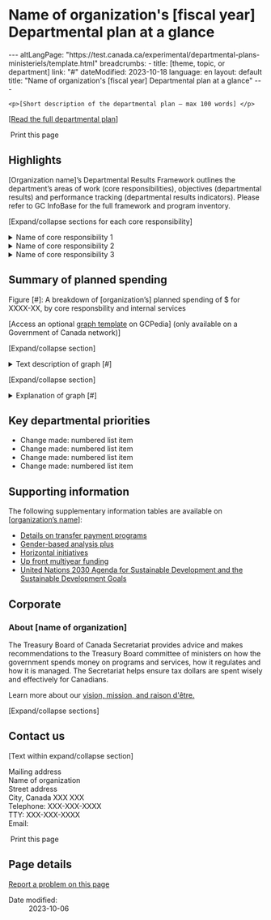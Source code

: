 <h1>Name of organization's [fiscal year] Departmental plan at a glance</h1>
---
altLangPage: "https://test.canada.ca/experimental/departmental-plans-ministeriels/template.html"
breadcrumbs:
  - title: [theme, topic, or department]
    link: "#"
dateModified: 2023-10-18
language: en
layout: default
title: "Name of organization's [fiscal year] Departmental plan at a glance"
---
<link rel="stylesheet" type="text/css" href="departmental-plans-ministeriels/css/theme.min.css" />
<div class="mwsgeneric-base-html parbase section">
  
    <p>[Short description of the departmental plan – max 100 words] </p>
<p>[<a href="#">Read the full departmental plan</a>] </p>
<section> <span class="wb-toggle" data-toggle="{&quot;selector&quot;: &quot;main summary&quot;, &quot;print&quot;: &quot;on&quot;}"></span> <a onclick="window.print()" class="btn btn-primary btn-lg mrgn-bttm-xl"><span class="glyphicon glyphicon-print" aria-hidden="true"></span>&nbsp;Print this page</a> </section>
<section>
  <h2>Highlights</h2>
  <p>[Organization name]&#8217;s Departmental Results Framework outlines the department&#8217;s areas of work (core responsibilities), objectives (departmental results) and performance tracking (departmental results indicators). Please refer to GC InfoBase for the full framework and program inventory.</p>
  <p>[Expand/collapse sections for each core responsibility]</p>
  <section>
    <details class="brdr-tp brdr-rght brdr-bttm brdr-lft">
      <summary class="wb-toggle" data-toggle='{"print":"on"}'>Name of core responsibility 1</summary>
      <p><strong>Result(s) to achieve: </strong></p>
      <p>[Short explanation of the planned result]</p>
      <p><strong>Total spending: [insert dollar amount]</strong></p>
      <p><strong>Total full-time equivalents: [insert number of FTEs ]</strong></p>
      <p><strong>Summary of key activities: </strong></p>
      <ul>
        <li>Change made: Bulleted list item</li>
        <li>Change made: Bulleted list item</li>
        <li>Change made: Bulleted list item</li>
      </ul>
      <p>More information about <a href="#">name of core responsibility</a> [hyperlink to section] can be found in the full departmental plan.</p>
    </details>
  </section>
  <section>
    <details class="brdr-tp brdr-rght brdr-bttm brdr-lft">
      <summary class="wb-toggle" data-toggle='{"print":"on"}'>Name of core responsibility 2</summary>
      <p><strong>Result(s) to achieve:</strong></p>
      <p>[Short explanation of the planned result]</p>
      <p><strong>Total spending: [insert dollar amount]</strong></p>
      <p><strong>Total full-time equivalents: [insert number of FTEs]</strong></p>
      <p><strong>Summary of key activities: </strong></p>
      <ul>
        <li>Change made: Bulleted list item</li>
        <li>Change made: Bulleted list item</li>
        <li>Change made: Bulleted list item</li>
      </ul>
      <p>More information about <a href="#">name of core responsibility</a> [hyperlink to section] can be found in the full departmental plan. </p>
    </details>
  </section>
  <section>
    <details class="brdr-tp brdr-rght brdr-bttm brdr-lft">
      <summary class="wb-toggle" data-toggle='{"print":"on"}'>Name of core responsibility 3</summary>
      <p>[Text within the expand/collapse]</p>
      <p><strong>Result(s) to achieve: </strong></p>
      <p>[Short explanation of the planned result]</p>
      <p><strong>Total spending: [insert dollar amount]</strong></p>
      <p><strong>Total full-time equivalents: [insert number of FTEs]</strong></p>
      <p><strong>Summary of key activities: </strong></p>
      <ul>
        <li>Change made: Bulleted list item</li>
        <li>Change made: Bulleted list item</li>
        <li>Change made: Bulleted list item</li>
      </ul>
      <p>More information about <a href="#">name of core responsibility</a> [hyperlink to section] can be found in the full departmental plan. </p>
      <p>[The summary of planned spending is an optional section for the &lsquo;at a glance&#8217; page]</p>
    </details>
  </section>
</section>
<section>
  <h2>Summary of planned spending</h2>
  <p>Figure [#]: A breakdown of [organization&#8217;s] planned spending of $ for XXXX-XX, by core responsbility and internal services </p>
  <p>[Access an optional <a href="#">graph template</a> on GCPedia] (only available on a Government of Canada network)]</p>
  <p>[Expand/collapse section] </p>
  <details class="brdr-tp brdr-rght brdr-bttm brdr-lft">
    <summary class="wb-toggle"  data-toggle='{"print":"on"}'>Text description of graph [#]</summary>
    <p>[Text within expand/collapse section]</p>
  </details>
  <p>[Expand/collapse section] </p>
  <details class="brdr-tp brdr-rght brdr-bttm brdr-lft">
    <summary class="wb-toggle"  data-toggle='{"print":"on"}'>Explanation of graph [#]</summary>
    <p>[Text within expand/collapse section]</p>
  </details>
</section>
<section>
  <h2>Key departmental priorities </h2>
  <ul>
    <li>Change made: numbered list item</li>
    <li>Change made: numbered list item</li>
    <li>Change made: numbered list item</li>
    <li>Change made: numbered list item</li>
  </ul>
</section>
<section>
  <h2>Supporting information </h2>
  <p>The following supplementary information tables are available on [<a href="#">organization&#8217;s name</a>]: </p>
  <ul>
    <li><a href="#">Details on transfer payment programs</a></li>
    <li><a href="#">Gender-based analysis plus</a></li>
    <li><a href="#">Horizontal initiatives</a></li>
    <li><a href="#">Up front multiyear funding</a></li>
    <li><a href="#">United Nations 2030 Agenda for Sustainable Development and the Sustainable Development Goals</a></li>
  </ul>
</section>
<section>
  <h2>Corporate</h2>
  <section>
    <h3>About [name of organization]</h3>
    <p>The Treasury Board of Canada Secretariat provides advice and makes recommendations to the Treasury Board committee of ministers on how the government spends money on programs and services, how it regulates and how it is managed. The Secretariat helps ensure tax dollars are spent wisely and effectively for Canadians. </p>
    <p>Learn more about our <a href="https://www.canada.ca/en/treasury-board-secretariat/corporate/mandate.html">vision, mission, and raison d'être.</a></p>
    <p>[Expand/collapse sections] </p>
  </section>
</section>
<section>
  <h2>Contact us</h2>
  <p>[Text within expand/collapse section] </p>
  <p>Mailing address<br />
    Name of organization<br />
    Street address<br />
    City, Canada XXX XXX<br />
    Telephone: XXX-XXX-XXXX<br />
    TTY: XXX-XXX-XXXX<br />
    Email: </p>
</section>
<section> <span class="wb-toggle" data-toggle="{&quot;selector&quot;: &quot;main summary&quot;, &quot;print&quot;: &quot;on&quot;}"></span> <a onclick="window.print()" class="btn btn-primary btn-lg mrgn-bttm-xl"><span class="glyphicon glyphicon-print" aria-hidden="true"></span>&nbsp;Print this page</a> </section>

    
</div>

<section class="pagedetails">
  <h2 class="wb-inv">Page details</h2>
  <div class="row">
    <div class="col-sm-8 col-md-9 col-lg-9">
      <div data-ajax-replace="/content/canadasite/en/reportaproblem/feedbacktool/jcr:content/par/mwsgeneric_base_html.html">
        <div class="row row-no-gutters">
          <div class="col-sm-9 col-md-6 col-lg-5"> <a class="btn btn-default btn-block" href="https://www.canada.ca/en/report-problem.html">Report a problem on this page</a> </div>
        </div>
      </div>
    </div>
    <div class="wb-share col-sm-4 col-md-3" data-wb-share='{&#34;lnkClass&#34;: &#34;btn btn-default btn-block&#34;}'></div>
    <div class="col-xs-12">
      <dl id="wb-dtmd">
        <dt>Date modified:</dt>
        <dd>
          <time property="dateModified">2023-10-06</time>
        </dd>
      </dl>
    </div>
  </div>
</section>
